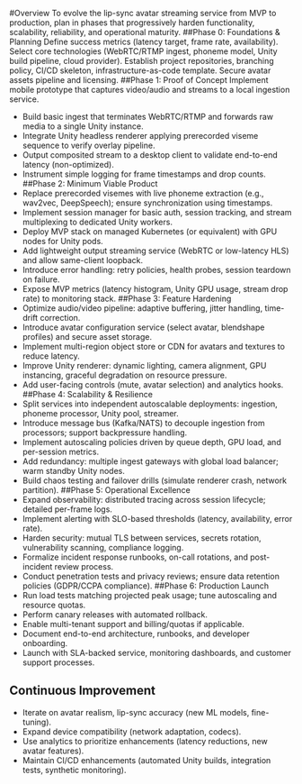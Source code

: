 #Overview
To evolve the lip-sync avatar streaming service from MVP to production, plan in phases that progressively harden functionality, scalability, reliability, and operational maturity.
##Phase 0: Foundations & Planning
Define success metrics (latency target, frame rate, availability).
Select core technologies (WebRTC/RTMP ingest, phoneme model, Unity build pipeline, cloud provider).
Establish project repositories, branching policy, CI/CD skeleton, infrastructure-as-code template.
Secure avatar assets pipeline and licensing.
##Phase 1: Proof of Concept
Implement mobile prototype that captures video/audio and streams to a local ingestion service.
- Build basic ingest that terminates WebRTC/RTMP and forwards raw media to a single Unity instance.
- Integrate Unity headless renderer applying prerecorded viseme sequence to verify overlay pipeline.
- Output composited stream to a desktop client to validate end-to-end latency (non-optimized).
- Instrument simple logging for frame timestamps and drop counts.
##Phase 2: Minimum Viable Product
- Replace prerecorded visemes with live phoneme extraction (e.g., wav2vec, DeepSpeech); ensure synchronization using timestamps.
- Implement session manager for basic auth, session tracking, and stream multiplexing to dedicated Unity workers.
- Deploy MVP stack on managed Kubernetes (or equivalent) with GPU nodes for Unity pods.
- Add lightweight output streaming service (WebRTC or low-latency HLS) and allow same-client loopback.
- Introduce error handling: retry policies, health probes, session teardown on failure.
- Expose MVP metrics (latency histogram, Unity GPU usage, stream drop rate) to monitoring stack.
##Phase 3: Feature Hardening
- Optimize audio/video pipeline: adaptive buffering, jitter handling, time-drift correction.
- Introduce avatar configuration service (select avatar, blendshape profiles) and secure asset storage.
- Implement multi-region object store or CDN for avatars and textures to reduce latency.
- Improve Unity renderer: dynamic lighting, camera alignment, GPU instancing, graceful degradation on resource pressure.
- Add user-facing controls (mute, avatar selection) and analytics hooks.
##Phase 4: Scalability & Resilience
- Split services into independent autoscalable deployments: ingestion, phoneme processor, Unity pool, streamer.
- Introduce message bus (Kafka/NATS) to decouple ingestion from processors; support backpressure handling.
- Implement autoscaling policies driven by queue depth, GPU load, and per-session metrics.
- Add redundancy: multiple ingest gateways with global load balancer; warm standby Unity nodes.
- Build chaos testing and failover drills (simulate renderer crash, network partition).
##Phase 5: Operational Excellence
- Expand observability: distributed tracing across session lifecycle; detailed per-frame logs.
- Implement alerting with SLO-based thresholds (latency, availability, error rate).
- Harden security: mutual TLS between services, secrets rotation, vulnerability scanning, compliance logging.
- Formalize incident response runbooks, on-call rotations, and post-incident review process.
- Conduct penetration tests and privacy reviews; ensure data retention policies (GDPR/CCPA compliance).
##Phase 6: Production Launch
- Run load tests matching projected peak usage; tune autoscaling and resource quotas.
- Perform canary releases with automated rollback.
- Enable multi-tenant support and billing/quotas if applicable.
- Document end-to-end architecture, runbooks, and developer onboarding.
- Launch with SLA-backed service, monitoring dashboards, and customer support processes.
## Continuous Improvement
- Iterate on avatar realism, lip-sync accuracy (new ML models, fine-tuning).
- Expand device compatibility (network adaptation, codecs).
- Use analytics to prioritize enhancements (latency reductions, new avatar features).
- Maintain CI/CD enhancements (automated Unity builds, integration tests, synthetic monitoring).
